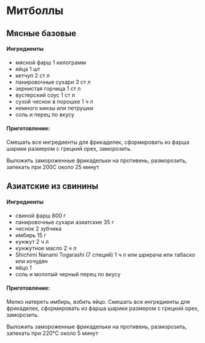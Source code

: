 # Митболлы

## Мясные базовые

#### Ингредиенты

* мясной фарш 1 килограмм
* яйца 1 шт
* кетчуп 2 ст л
* панировочные сухари 3 ст л
* зернистая горчица 1 ст л
* вустерский соус 1 ст л
* сухой чеснок в порошке 1 ч л 
* немного кинзы или петрушки
* соль и перец по вкусу

#### Приготовление:

Смешать все ингредиенты для фрикаделек, сформировать из фарша шарики размером с грецкий орех, заморозить.

Выложить замороженные фрикадельки на противень, разморозить, запекать при 200С около 25 минут

## Азиатские из свинины

#### Ингредиенты

* свиной фарш 800 г
* панировочные сухари азиатские 35 г
* чеснок 2 зубчика
* имбирь 15 г
* кунжут 2 ч л
* кунжутное масло 2 ч л
* Shichimi Nanami Togarashi (7 специй) 1 ч л или шрирача или табаско или кочудян
* яйцо 1
* соль и молотый черный перец по вкусу

#### Приготовление:

Мелко натереть имбирь, взбить яйцо. Смешать все ингредиенты для фрикаделек, сформировать из фарша шарики размером с грецкий орех, заморозить.

Выложить замороженные фрикадельки на противень, разморозить, запекать при 220°C около 5 минут


